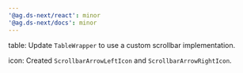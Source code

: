 ```yaml
---
'@ag.ds-next/react': minor
'@ag.ds-next/docs': minor
---
```


table: Update `TableWrapper` to use a custom scrollbar implementation.

icon: Created `ScrollbarArrowLeftIcon` and `ScrollbarArrowRightIcon`.

